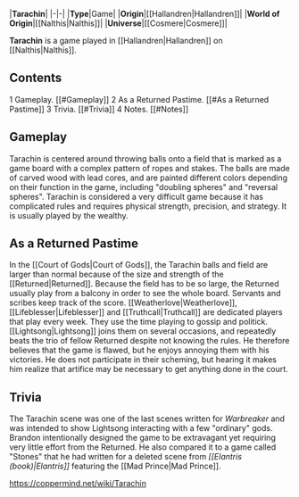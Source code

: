|**Tarachin**|
|-|-|
|**Type**|Game|
|**Origin**|[[Hallandren\|Hallandren]]|
|**World of Origin**|[[Nalthis\|Nalthis]]|
|**Universe**|[[Cosmere\|Cosmere]]|

**Tarachin** is a game played in [[Hallandren\|Hallandren]] on [[Nalthis\|Nalthis]].

## Contents

1 Gameplay. [[#Gameplay]] 
2 As a Returned Pastime. [[#As a Returned Pastime]] 
3 Trivia. [[#Trivia]] 
4 Notes. [[#Notes]] 


## Gameplay
Tarachin is centered around throwing balls onto a field that is marked as a game board with a complex pattern of ropes and stakes. The balls are made of carved wood with lead cores, and are painted different colors depending on their function in the game, including "doubling spheres" and "reversal spheres". Tarachin is considered a very difficult game because it has complicated rules and requires physical strength, precision, and strategy. It is usually played by the wealthy.

## As a Returned Pastime
In the [[Court of Gods\|Court of Gods]], the Tarachin balls and field are larger than normal because of the size and strength of the [[Returned\|Returned]]. Because the field has to be so large, the Returned usually play from a balcony in order to see the whole board. Servants and scribes keep track of the score. [[Weatherlove\|Weatherlove]], [[Lifeblesser\|Lifeblesser]] and [[Truthcall\|Truthcall]] are dedicated players that play every week. They use the time playing to gossip and politick. [[Lightsong\|Lightsong]] joins them on several occasions, and repeatedly beats the trio of fellow Returned despite not knowing the rules. He therefore believes that the game is flawed, but he enjoys annoying them with his victories. He does not participate in their scheming, but hearing it makes him realize that artifice may be necessary to get anything done in the court.

## Trivia
The Tarachin scene was one of the last scenes written for *Warbreaker* and was intended to show Lightsong interacting with a few "ordinary" gods. Brandon intentionally designed the game to be extravagant yet requiring very little effort from the Returned. He also compared it to a game called "Stones" that he had written for a deleted scene from *[[Elantris (book)\|Elantris]]* featuring the [[Mad Prince\|Mad Prince]].


https://coppermind.net/wiki/Tarachin